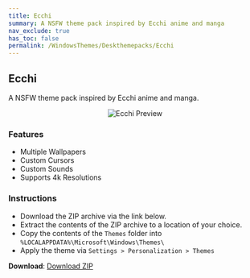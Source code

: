 ```yaml
---
title: Ecchi
summary: A NSFW theme pack inspired by Ecchi anime and manga
nav_exclude: true
has_toc: false
permalink: /WindowsThemes/Deskthemepacks/Ecchi
---
```


## Ecchi
A NSFW theme pack inspired by Ecchi anime and manga.

<div align="center">
    <img src="https://gitlab.com/the-back-room/deskthemepacks/nsfw/ecchi/-/raw/main/Extras/Preview.bmp" alt="Ecchi Preview" style="max-width: 100%; height: auto;" />
</div>

### Features

- Multiple Wallpapers
- Custom Cursors
- Custom Sounds
- Supports 4k Resolutions

### Instructions

- Download the ZIP archive via the link below.
- Extract the contents of the ZIP archive to a location of your choice.
- Copy the contents of the `Themes` folder into `%LOCALAPPDATA%\Microsoft\Windows\Themes\`
- Apply the theme via `Settings > Personalization > Themes`

**Download**: [Download ZIP](https://gitlab.com/the-back-room/deskthemepacks/nsfw/ecchi/-/archive/main/ecchi-main.zip)